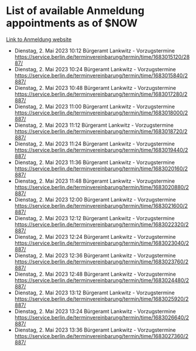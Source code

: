 # List of available Anmeldung appointments as of $NOW
[Link to Anmeldung website](https://service.berlin.de/terminvereinbarung/termin/tag.php?termin=1&anliegen[]=120686&dienstleisterlist=122210,122217,327316,122219,327312,122227,327314,122231,327346,122243,327348,122254,122252,329742,122260,329745,122262,329748,122271,327278,122273,327274,122277,327276,330436,122280,327294,122282,327290,122284,327292,122291,327270,122285,327266,122286,327264,122296,327268,150230,329760,122297,327286,122294,327284,122312,329763,122314,329775,122304,327330,122311,327334,122309,327332,317869,122281,327352,122279,329772,122283,122276,327324,122274,327326,122267,329766,122246,327318,122251,327320,122257,327322,122208,327298,122226,327300&herkunft=http%3A%2F%2Fservice.berlin.de%2Fdienstleistung%2F120686%2F)
- Dienstag, 2. Mai 2023 10:12 Bürgeramt Lankwitz - Vorzugstermine https://service.berlin.de/terminvereinbarung/termin/time/1683015120/2887/
- Dienstag, 2. Mai 2023 10:24 Bürgeramt Lankwitz - Vorzugstermine https://service.berlin.de/terminvereinbarung/termin/time/1683015840/2887/
- Dienstag, 2. Mai 2023 10:48 Bürgeramt Lankwitz - Vorzugstermine https://service.berlin.de/terminvereinbarung/termin/time/1683017280/2887/
- Dienstag, 2. Mai 2023 11:00 Bürgeramt Lankwitz - Vorzugstermine https://service.berlin.de/terminvereinbarung/termin/time/1683018000/2887/
- Dienstag, 2. Mai 2023 11:12 Bürgeramt Lankwitz - Vorzugstermine https://service.berlin.de/terminvereinbarung/termin/time/1683018720/2887/
- Dienstag, 2. Mai 2023 11:24 Bürgeramt Lankwitz - Vorzugstermine https://service.berlin.de/terminvereinbarung/termin/time/1683019440/2887/
- Dienstag, 2. Mai 2023 11:36 Bürgeramt Lankwitz - Vorzugstermine https://service.berlin.de/terminvereinbarung/termin/time/1683020160/2887/
- Dienstag, 2. Mai 2023 11:48 Bürgeramt Lankwitz - Vorzugstermine https://service.berlin.de/terminvereinbarung/termin/time/1683020880/2887/
- Dienstag, 2. Mai 2023 12:00 Bürgeramt Lankwitz - Vorzugstermine https://service.berlin.de/terminvereinbarung/termin/time/1683021600/2887/
- Dienstag, 2. Mai 2023 12:12 Bürgeramt Lankwitz - Vorzugstermine https://service.berlin.de/terminvereinbarung/termin/time/1683022320/2887/
- Dienstag, 2. Mai 2023 12:24 Bürgeramt Lankwitz - Vorzugstermine https://service.berlin.de/terminvereinbarung/termin/time/1683023040/2887/
- Dienstag, 2. Mai 2023 12:36 Bürgeramt Lankwitz - Vorzugstermine https://service.berlin.de/terminvereinbarung/termin/time/1683023760/2887/
- Dienstag, 2. Mai 2023 12:48 Bürgeramt Lankwitz - Vorzugstermine https://service.berlin.de/terminvereinbarung/termin/time/1683024480/2887/
- Dienstag, 2. Mai 2023 13:12 Bürgeramt Lankwitz - Vorzugstermine https://service.berlin.de/terminvereinbarung/termin/time/1683025920/2887/
- Dienstag, 2. Mai 2023 13:24 Bürgeramt Lankwitz - Vorzugstermine https://service.berlin.de/terminvereinbarung/termin/time/1683026640/2887/
- Dienstag, 2. Mai 2023 13:36 Bürgeramt Lankwitz - Vorzugstermine https://service.berlin.de/terminvereinbarung/termin/time/1683027360/2887/
